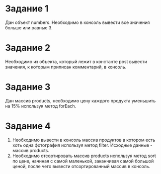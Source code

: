# Задание 1
Дан объект numbers. Необходимо в консоль вывести все значения больше или равные 3.

# Задание 2
Необходимо из объекта, который лежит в константе post вывести значения, к которым приписан комментарий, в консоль.

# Задание 3
Дан массив products, необходимо цену каждого продукта уменьшить на 15% используя метод forEach.


# Задание 4
1. Необходимо вывести в консоль массив продуктов в котором есть хоть одна фотография используя метод filter. Исходные данные - массив products.
2. Необходимо отсортировать массив products используя метод sort по цене, начиная с самой маленькой, заканчивая самой большой ценой, после чего вывести отсортированный массив в консоль.